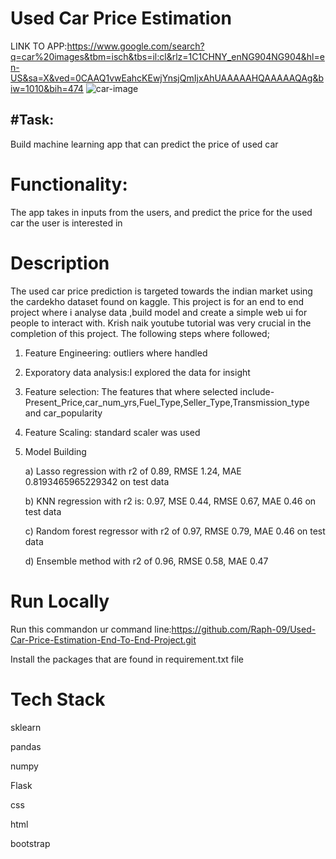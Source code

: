# Used Car Price Estimation



LINK TO APP:https://www.google.com/search?q=car%20images&tbm=isch&tbs=il:cl&rlz=1C1CHNY_enNG904NG904&hl=en-US&sa=X&ved=0CAAQ1vwEahcKEwjYnsjQmIjxAhUAAAAAHQAAAAAQAg&biw=1010&bih=474
![car-image](https://user-images.githubusercontent.com/72034856/121199174-9eb9d700-c86a-11eb-83b4-c82acddc6ef0.jpg)

## #Task: 
Build machine learning app that can predict the price of used car
# Functionality:
The app takes in inputs from the users, and predict the price for the used car the user is interested in
# Description
The used car price prediction is targeted towards the indian market using the cardekho dataset found on kaggle.
This project is for an end to end project where i analyse data ,build model and create a simple web ui for people to interact with.
Krish naik youtube tutorial was very crucial in the completion of this project.
The following steps where followed;
1) Feature Engineering: outliers where handled
2) Exporatory data analysis:I explored the data for insight
3) Feature selection: The features that where selected include-Present_Price,car_num_yrs,Fuel_Type,Seller_Type,Transmission_type and car_popularity
4) Feature Scaling: standard scaler was used
5) Model Building

    a) Lasso regression with r2 of 0.89, RMSE 1.24, MAE 0.8193465965229342 on test data 

    b) KNN regression with  r2 is: 0.97, MSE 0.44, RMSE 0.67, MAE 0.46 on test data

    c) Random forest regressor with r2 of 0.97, RMSE 0.79, MAE 0.46 on test data

    d) Ensemble method with r2 of 0.96, RMSE 0.58, MAE 0.47
    
    
 # Run Locally
  Run this commandon ur command line:https://github.com/Raph-09/Used-Car-Price-Estimation-End-To-End-Project.git
  
  Install the packages that are found in requirement.txt file
  
 # Tech Stack
 sklearn
 
 pandas
 
 numpy
 
 Flask
 
 css
 
 html
 
 bootstrap
                                                                                                                                                    
